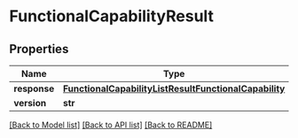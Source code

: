 # FunctionalCapabilityResult

## Properties
Name | Type | Description | Notes
------------ | ------------- | ------------- | -------------
**response** | [**FunctionalCapabilityListResultFunctionalCapability**](FunctionalCapabilityListResultFunctionalCapability.md) |  | [optional] 
**version** | **str** |  | [optional] 

[[Back to Model list]](../README.md#documentation-for-models) [[Back to API list]](../README.md#documentation-for-api-endpoints) [[Back to README]](../README.md)


